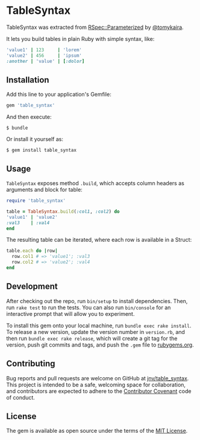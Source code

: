 # TableSyntax

TableSyntax was extracted from [RSpec::Parameterized](https://github.com/tomykaira/rspec-parameterized) by [@tomykaira](https://github.com/tomykaira).

It lets you build tables in plain Ruby with simple syntax, like:

```ruby
'value1' | 123     | 'lorem'
'value2' | 456     | 'ipsum'
:another | 'value' | [:dolor]
```

## Installation

Add this line to your application's Gemfile:

```ruby
gem 'table_syntax'
```

And then execute:

    $ bundle

Or install it yourself as:

    $ gem install table_syntax

## Usage

`TableSyntax` exposes method `.build`, which accepts column headers as arguments and block for table:

```ruby
require 'table_syntax'

table = TableSyntax.build(:col1, :col2) do
'value1' | 'value2'
:val3    | :val4
end
```

The resulting table can be iterated, where each row is available in a Struct:

```ruby
table.each do |row|
  row.col1 # => 'value1'; :val3
  row.col2 # => 'value2'; :val4
end
```

## Development

After checking out the repo, run `bin/setup` to install dependencies. Then, run `rake test` to run the tests. You can also run `bin/console` for an interactive prompt that will allow you to experiment.

To install this gem onto your local machine, run `bundle exec rake install`. To release a new version, update the version number in `version.rb`, and then run `bundle exec rake release`, which will create a git tag for the version, push git commits and tags, and push the `.gem` file to [rubygems.org](https://rubygems.org).

## Contributing

Bug reports and pull requests are welcome on GitHub at [jnv/table_syntax](https://github.com/jnv/table_syntax). This project is intended to be a safe, welcoming space for collaboration, and contributors are expected to adhere to the [Contributor Covenant](https://contributor-covenant.org) code of conduct.


## License

The gem is available as open source under the terms of the [MIT License](http://opensource.org/licenses/MIT).

